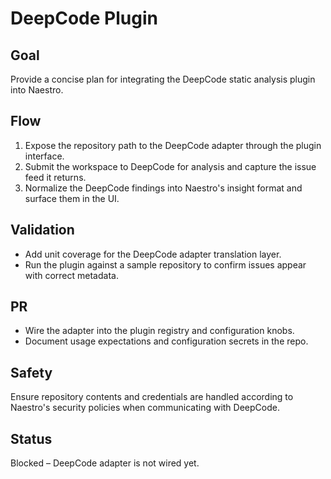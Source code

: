 # DeepCode Plugin

## Goal
Provide a concise plan for integrating the DeepCode static analysis plugin into Naestro.

## Flow
1. Expose the repository path to the DeepCode adapter through the plugin interface.
2. Submit the workspace to DeepCode for analysis and capture the issue feed it returns.
3. Normalize the DeepCode findings into Naestro's insight format and surface them in the UI.

## Validation
- Add unit coverage for the DeepCode adapter translation layer.
- Run the plugin against a sample repository to confirm issues appear with correct metadata.

## PR
- Wire the adapter into the plugin registry and configuration knobs.
- Document usage expectations and configuration secrets in the repo.

## Safety
Ensure repository contents and credentials are handled according to Naestro's security policies when communicating with DeepCode.

## Status
Blocked – DeepCode adapter is not wired yet.
